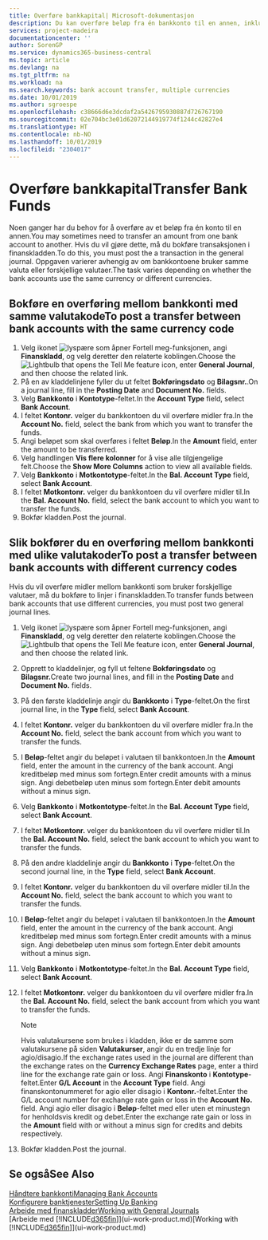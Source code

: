 ```yaml
---
title: Overføre bankkapital| Microsoft-dokumentasjon
description: Du kan overføre beløp fra én bankkonto til en annen, inkludert ulike valutaer, ved å bokføre transaksjonen i finanskladden.
services: project-madeira
documentationcenter: ''
author: SorenGP
ms.service: dynamics365-business-central
ms.topic: article
ms.devlang: na
ms.tgt_pltfrm: na
ms.workload: na
ms.search.keywords: bank account transfer, multiple currencies
ms.date: 10/01/2019
ms.author: sgroespe
ms.openlocfilehash: c38666d6e3dcdaf2a5426795930887d726767190
ms.sourcegitcommit: 02e704bc3e01d62072144919774f1244c42827e4
ms.translationtype: HT
ms.contentlocale: nb-NO
ms.lasthandoff: 10/01/2019
ms.locfileid: "2304017"
---
```

# <a name="transfer-bank-funds"></a><span data-ttu-id="aa73c-103">Overføre bankkapital</span><span class="sxs-lookup"><span data-stu-id="aa73c-103">Transfer Bank Funds</span></span>
<span data-ttu-id="aa73c-104">Noen ganger har du behov for å overføre av et beløp fra én konto til en annen.</span><span class="sxs-lookup"><span data-stu-id="aa73c-104">You may sometimes need to transfer an amount from one bank account to another.</span></span> <span data-ttu-id="aa73c-105">Hvis du vil gjøre dette, må du bokføre transaksjonen i finanskladden.</span><span class="sxs-lookup"><span data-stu-id="aa73c-105">To do this, you must post the a transaction in the general journal.</span></span> <span data-ttu-id="aa73c-106">Oppgaven varierer avhengig av om bankkontoene bruker samme valuta eller forskjellige valutaer.</span><span class="sxs-lookup"><span data-stu-id="aa73c-106">The task varies depending on whether the bank accounts use the same currency or different currencies.</span></span>

## <a name="to-post-a-transfer-between-bank-accounts-with-the-same-currency-code"></a><span data-ttu-id="aa73c-107">Bokføre en overføring mellom bankkonti med samme valutakode</span><span class="sxs-lookup"><span data-stu-id="aa73c-107">To post a transfer between bank accounts with the same currency code</span></span>
1. <span data-ttu-id="aa73c-108">Velg ikonet ![lyspære som åpner Fortell meg-funksjonen](media/ui-search/search_small.png "Fortell hva du vil gjøre"), angi **Finanskladd**, og velg deretter den relaterte koblingen.</span><span class="sxs-lookup"><span data-stu-id="aa73c-108">Choose the ![Lightbulb that opens the Tell Me feature](media/ui-search/search_small.png "Tell me what you want to do") icon, enter **General Journal**, and then choose the related link.</span></span>
2. <span data-ttu-id="aa73c-109">På en av kladdelinjene fyller du ut feltet **Bokføringsdato** og **Bilagsnr.**.</span><span class="sxs-lookup"><span data-stu-id="aa73c-109">On a journal line, fill in the **Posting Date** and **Document No.** fields.</span></span>
3. <span data-ttu-id="aa73c-110">Velg **Bankkonto** i **Kontotype**-feltet.</span><span class="sxs-lookup"><span data-stu-id="aa73c-110">In the **Account Type** field, select **Bank Account**.</span></span>
4. <span data-ttu-id="aa73c-111">I feltet **Kontonr.** velger du bankkontoen du vil overføre midler fra.</span><span class="sxs-lookup"><span data-stu-id="aa73c-111">In the **Account No.** field, select the bank from which you want to transfer the funds.</span></span>
5. <span data-ttu-id="aa73c-112">Angi beløpet som skal overføres i feltet **Beløp**.</span><span class="sxs-lookup"><span data-stu-id="aa73c-112">In the **Amount** field, enter the amount to be transferred.</span></span>
6. <span data-ttu-id="aa73c-113">Velg handlingen **Vis flere kolonner** for å vise alle tilgjengelige felt.</span><span class="sxs-lookup"><span data-stu-id="aa73c-113">Choose the **Show More Columns** action to view all available fields.</span></span>
7. <span data-ttu-id="aa73c-114">Velg **Bankkonto** i **Motkontotype**-feltet.</span><span class="sxs-lookup"><span data-stu-id="aa73c-114">In the **Bal. Account Type** field, select **Bank Account**.</span></span>
8. <span data-ttu-id="aa73c-115">I feltet **Motkontonr.** velger du bankkontoen du vil overføre midler til.</span><span class="sxs-lookup"><span data-stu-id="aa73c-115">In the **Bal. Account No.** field, select the bank account to which you want to transfer the funds.</span></span>
9. <span data-ttu-id="aa73c-116">Bokfør kladden.</span><span class="sxs-lookup"><span data-stu-id="aa73c-116">Post the journal.</span></span>

## <a name="to-post-a-transfer-between-bank-accounts-with-different-currency-codes"></a><span data-ttu-id="aa73c-117">Slik bokfører du en overføring mellom bankkonti med ulike valutakoder</span><span class="sxs-lookup"><span data-stu-id="aa73c-117">To post a transfer between bank accounts with different currency codes</span></span>
<span data-ttu-id="aa73c-118">Hvis du vil overføre midler mellom bankkonti som bruker forskjellige valutaer, må du bokføre to linjer i finanskladden.</span><span class="sxs-lookup"><span data-stu-id="aa73c-118">To transfer funds between bank accounts that use different currencies, you must post two general journal lines.</span></span>

1. <span data-ttu-id="aa73c-119">Velg ikonet ![lyspære som åpner Fortell meg-funksjonen](media/ui-search/search_small.png "Fortell hva du vil gjøre"), angi **Finanskladd**, og velg deretter den relaterte koblingen.</span><span class="sxs-lookup"><span data-stu-id="aa73c-119">Choose the ![Lightbulb that opens the Tell Me feature](media/ui-search/search_small.png "Tell me what you want to do") icon, enter **General Journal**, and then choose the related link.</span></span>
2. <span data-ttu-id="aa73c-120">Opprett to kladdelinjer, og fyll ut feltene **Bokføringsdato** og **Bilagsnr.**</span><span class="sxs-lookup"><span data-stu-id="aa73c-120">Create two journal lines, and fill in the **Posting Date** and **Document No.** fields.</span></span>
3. <span data-ttu-id="aa73c-121">På den første kladdelinje angir du **Bankkonto** i **Type**-feltet.</span><span class="sxs-lookup"><span data-stu-id="aa73c-121">On the first journal line, in the **Type** field, select **Bank Account**.</span></span>
4. <span data-ttu-id="aa73c-122">I feltet **Kontonr.** velger du bankkontoen du vil overføre midler fra.</span><span class="sxs-lookup"><span data-stu-id="aa73c-122">In the **Account No.** field, select the bank account from which you want to transfer the funds.</span></span>
5. <span data-ttu-id="aa73c-123">I **Beløp**-feltet angir du beløpet i valutaen til bankkontoen.</span><span class="sxs-lookup"><span data-stu-id="aa73c-123">In the **Amount** field, enter the amount in the currency of the bank account.</span></span> <span data-ttu-id="aa73c-124">Angi kreditbeløp med minus som fortegn.</span><span class="sxs-lookup"><span data-stu-id="aa73c-124">Enter credit amounts with a minus sign.</span></span> <span data-ttu-id="aa73c-125">Angi debetbeløp uten minus som fortegn.</span><span class="sxs-lookup"><span data-stu-id="aa73c-125">Enter debit amounts without a minus sign.</span></span>
6. <span data-ttu-id="aa73c-126">Velg **Bankkonto** i **Motkontotype**-feltet.</span><span class="sxs-lookup"><span data-stu-id="aa73c-126">In the **Bal. Account Type** field, select **Bank Account**.</span></span>
7. <span data-ttu-id="aa73c-127">I feltet **Motkontonr.** velger du bankkontoen du vil overføre midler til.</span><span class="sxs-lookup"><span data-stu-id="aa73c-127">In the **Bal. Account No.** field, select the bank account to which you want to transfer the funds.</span></span>
8. <span data-ttu-id="aa73c-128">På den andre kladdelinje angir du **Bankkonto** i **Type**-feltet.</span><span class="sxs-lookup"><span data-stu-id="aa73c-128">On the second journal line, in the **Type** field, select **Bank Account**.</span></span>
9. <span data-ttu-id="aa73c-129">I feltet **Kontonr.** velger du bankkontoen du vil overføre midler til.</span><span class="sxs-lookup"><span data-stu-id="aa73c-129">In the **Account No.** field, select the bank account to which you want to transfer the funds.</span></span>
10. <span data-ttu-id="aa73c-130">I **Beløp**-feltet angir du beløpet i valutaen til bankkontoen.</span><span class="sxs-lookup"><span data-stu-id="aa73c-130">In the **Amount** field, enter the amount in the currency of the bank account.</span></span> <span data-ttu-id="aa73c-131">Angi kreditbeløp med minus som fortegn.</span><span class="sxs-lookup"><span data-stu-id="aa73c-131">Enter credit amounts with a minus sign.</span></span> <span data-ttu-id="aa73c-132">Angi debetbeløp uten minus som fortegn.</span><span class="sxs-lookup"><span data-stu-id="aa73c-132">Enter debit amounts without a minus sign.</span></span>
11. <span data-ttu-id="aa73c-133">Velg **Bankkonto** i **Motkontotype**-feltet.</span><span class="sxs-lookup"><span data-stu-id="aa73c-133">In the **Bal. Account Type** field, select **Bank Account**.</span></span>  
12. <span data-ttu-id="aa73c-134">I feltet **Motkontonr.** velger du bankkontoen du vil overføre midler fra.</span><span class="sxs-lookup"><span data-stu-id="aa73c-134">In the **Bal. Account No.** field, select the bank account from which you want to transfer the funds.</span></span>

    > [!NOTE]  
    > <span data-ttu-id="aa73c-135">Hvis valutakursene som brukes i kladden, ikke er de samme som valutakursene på siden **Valutakurser**, angir du en tredje linje for agio/disagio.</span><span class="sxs-lookup"><span data-stu-id="aa73c-135">If the exchange rates used in the journal are different than the exchange rates on the **Currency Exchange Rates** page, enter a third line for the exchange rate gain or loss.</span></span> <span data-ttu-id="aa73c-136">Angi **Finanskonto** i **Kontotype**-feltet.</span><span class="sxs-lookup"><span data-stu-id="aa73c-136">Enter **G/L Account** in the **Account Type** field.</span></span> <span data-ttu-id="aa73c-137">Angi finanskontonummeret for agio eller disagio i **Kontonr.**-feltet.</span><span class="sxs-lookup"><span data-stu-id="aa73c-137">Enter the G/L account number for exchange rate gain or loss in the **Account No.** field.</span></span> <span data-ttu-id="aa73c-138">Angi agio eller disagio i **Beløp**-feltet med eller uten et minustegn for henholdsvis kredit og debet.</span><span class="sxs-lookup"><span data-stu-id="aa73c-138">Enter the exchange rate gain or loss in the **Amount** field with or without a minus sign for credits and debits respectively.</span></span>
13. <span data-ttu-id="aa73c-139">Bokfør kladden.</span><span class="sxs-lookup"><span data-stu-id="aa73c-139">Post the journal.</span></span>

## <a name="see-also"></a><span data-ttu-id="aa73c-140">Se også</span><span class="sxs-lookup"><span data-stu-id="aa73c-140">See Also</span></span>
[<span data-ttu-id="aa73c-141">Håndtere bankkonti</span><span class="sxs-lookup"><span data-stu-id="aa73c-141">Managing Bank Accounts</span></span>](bank-manage-bank-accounts.md)  
[<span data-ttu-id="aa73c-142">Konfigurere banktjenester</span><span class="sxs-lookup"><span data-stu-id="aa73c-142">Setting Up Banking</span></span>](bank-setup-banking.md)  
[<span data-ttu-id="aa73c-143">Arbeide med finanskladder</span><span class="sxs-lookup"><span data-stu-id="aa73c-143">Working with General Journals</span></span>](ui-work-general-journals.md)  
<span data-ttu-id="aa73c-144">[Arbeide med [!INCLUDE[d365fin](includes/d365fin_md.md)]](ui-work-product.md)</span><span class="sxs-lookup"><span data-stu-id="aa73c-144">[Working with [!INCLUDE[d365fin](includes/d365fin_md.md)]](ui-work-product.md)</span></span>
